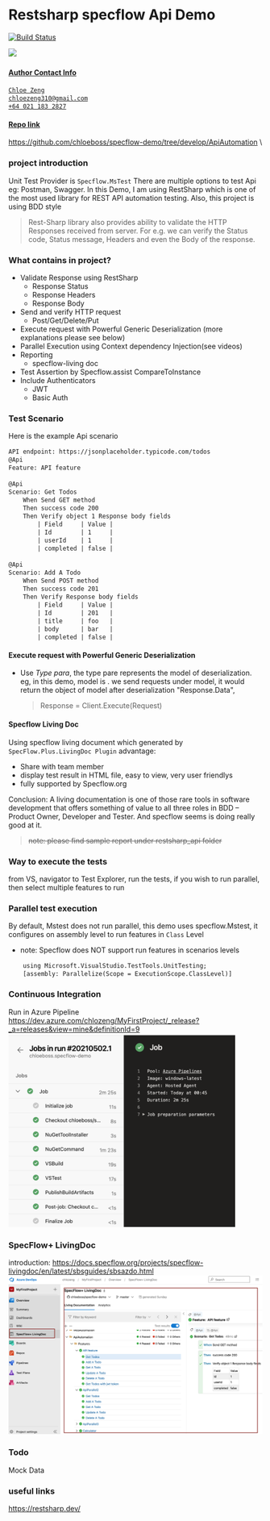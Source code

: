 # Restsharp specflow Api Demo
[![Build Status](https://dev.azure.com/chlozeng/MyFirstProject/_apis/build/status/chloeboss.specflow-demo?branchName=master)](https://dev.azure.com/chlozeng/MyFirstProject/_build/latest?definitionId=10&branchName=master)

<a href="https://dev.azure.com/chlozeng/MyFirstProject/_dashboards/dashboard/0b27603f-ca0a-4ddd-a108-85bae3788ac8"><img src="https://vsrm.dev.azure.com/chlozeng/_apis/public/Release/badge/d03ef986-5372-4396-a097-e68e1d803625/15/15"/>

#### Author Contact Info
```
Chloe Zeng
chloezeng310@gmail.com
+64 021 183 2827
```

#### Repo link
https://github.com/chloeboss/specflow-demo/tree/develop/ApiAutomation \

### project introduction
Unit Test Provider is `Specflow.MsTest`
There are multiple options to test Api eg: Postman, Swagger. In this Demo, I am using RestSharp which is one of the most used library for REST API automation testing. Also, this project is using BDD style
> Rest-Sharp library also provides ability to validate the HTTP Responses received from server. For e.g. we can verify the Status code, Status message, Headers and even the Body of the response.

### What contains in project?
* Validate Response using RestSharp
  * Response Status
  * Response Headers
  * Response Body
* Send and verify HTTP request
  * Post/Get/Delete/Put
* Execute request with Powerful Generic Deserialization (more explanations please see below)
* Parallel Execution using Context dependency Injection(see videos)
* Reporting 
  * specflow-living doc
* Test Assertion by Specflow.assist CompareToInstance
* Include Authenticators
  * JWT
  * Basic Auth

### Test Scenario
Here is the example Api scenario
```Gherkin 
API endpoint: https://jsonplaceholder.typicode.com/todos
@Api
Feature: API feature

@Api
Scenario: Get Todos
	When Send GET method
	Then success code 200
	Then Verify object 1 Response body fields 
	    | Field     | Value |
        | Id        | 1     |
        | userId    | 1     |
        | completed | false |

@Api
Scenario: Add A Todo
	When Send POST method
	Then success code 201
	Then Verify Response body fields
        | Field     | Value |
        | Id        | 201   |
        | title     | foo   |
        | body      | bar   |
        | completed | false |
```

#### Execute request with Powerful Generic Deserialization
* Use _*Type para*_, the type pare represents the model of deserialization.
  eg, in this demo, model is <Todo>. we send requests under model, it would return the object of model after deserialization "Response.Data",
  >Response = Client.Execute<Todo>(Request)

#### Specflow Living Doc
Using specflow living document which generated by `SpecFlow.Plus.LivingDoc Plugin`
advantage: 
  * Share with team member
  * display test result in HTML file, easy to view, very user friendlys
  * fully supported by Specflow.org

Conclusion: A living documentation is one of those rare tools in software development that offers something of value to all three roles in BDD – Product Owner, Developer and Tester.
And specflow seems is doing really good at it.
> ~~note: please find sample report under restsharp_api folder~~

### Way to execute the tests
from VS, navigator to Test Explorer, run the tests, if you wish to run parallel, then select multiple features to run

### Parallel test execution
By default, Mstest does not run parallel, this demo uses specflow.Mstest, it configures on assembly level to run features in `Class` Level
  * note: Specflow does NOT support run features in scenarios levels
  ```
      using Microsoft.VisualStudio.TestTools.UnitTesting;
      [assembly: Parallelize(Scope = ExecutionScope.ClassLevel)]
  ```

### Continuous Integration
Run in Azure Pipeline
https://dev.azure.com/chlozeng/MyFirstProject/_release?_a=releases&view=mine&definitionId=9
<img src="images/specflow_demo_azure.png" alt="specflow_demo_azure" width="450"/>

### SpecFlow+ LivingDoc
introduction: https://docs.specflow.org/projects/specflow-livingdoc/en/latest/sbsguides/sbsazdo.html
<img src="images/specflowLiving-api.png" alt="specflowLiving-api" width="800"/>



### Todo
Mock Data 


### useful links
https://restsharp.dev/
